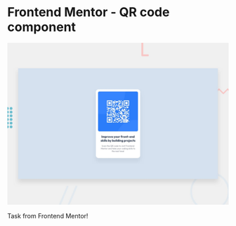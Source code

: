 # Frontend Mentor - QR code component

![Design preview for the QR code component coding challenge](./design/desktop-preview.jpg)

Task from Frontend Mentor!